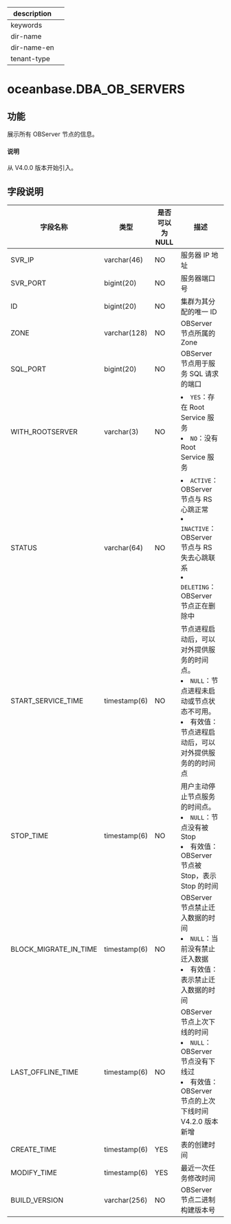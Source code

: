 |description||
|---|---|
|keywords||
|dir-name||
|dir-name-en||
|tenant-type||

# oceanbase.DBA_OB_SERVERS

## 功能

展示所有 OBServer 节点的信息。

<main id="notice" type='explain'>
  <h4>说明</h4>
  <p>从 V4.0.0 版本开始引入。</p>
</main>

## 字段说明

|         字段名称          |      类型      | 是否可以为 NULL |                        描述                        |
|-----------------------|--------------|------------|----------------------------------------------------------------------------|
| SVR_IP                | varchar(46)  | NO         | 服务器 IP 地址                                        |
| SVR_PORT              | bigint(20)   | NO         | 服务器端口号                                           |
| ID                    | bigint(20)   | NO         | 集群为其分配的唯一 ID                                     |
| ZONE                  | varchar(128) | NO         | OBServer 节点所属的 Zone                                |
| SQL_PORT              | bigint(20)   | NO         | OBServer 节点用于服务 SQL 请求的端口                          |
| WITH_ROOTSERVER       | varchar(3)   | NO         | <li> `YES`：存在 Root Service 服务   <li> `NO`：没有 Root Service 服务                                                                                |
| STATUS                | varchar(64)  | NO         | <li> `ACTIVE`：OBServer 节点与 RS 心跳正常   <li> `INACTIVE`：OBServer 节点与 RS 失去心跳联系   <li> `DELETING`：OBServer 节点正在删除中    |
| START_SERVICE_TIME    | timestamp(6) | NO         | 节点进程启动后，可以对外提供服务的时间点。<li> `NULL`：节点进程未启动或节点状态不可用。   <li> 有效值：节点进程启动后，可以对外提供服务的的时间点  |
| STOP_TIME             | timestamp(6) | NO         | 用户主动停止节点服务的时间点。<li> `NULL`：节点没有被 Stop   <li> 有效值：OBServer 节点被 Stop，表示 Stop 的时间  |
| BLOCK_MIGRATE_IN_TIME | timestamp(6) | NO         | OBServer 节点禁止迁入数据的时间 <li> `NULL`：当前没有禁止迁入数据   <li> 有效值：表示禁止迁入数据的时间                                                          |
| LAST_OFFLINE_TIME     | timestamp(6) | NO         | OBServer 节点上次下线的时间 <li> `NULL`：OBServer 节点没有下线过   <li> 有效值：OBServer 节点的上次下线时间 <br> V4.2.0 版本新增                                                 |
|CREATE_TIME            | timestamp(6) | YES        |表的创建时间|
|MODIFY_TIME            | timestamp(6) | YES        |最近一次任务修改时间|
| BUILD_VERSION         | varchar(256) | NO         | OBServer 节点二进制构建版本号      |
